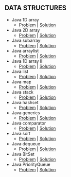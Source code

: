 ## DATA STRUCTURES

*  Java 1D array
   - [Problem](https://www.hackerrank.com/challenges/java-1d-array-introduction/problem) | [Solution](https://github.com/dimitrietataru/hackerrank/tree/java/Java/04.%20Data%20structures/01%20-%20Java%201D%20array)
*  Java 2D array
   - [Problem](https://www.hackerrank.com/challenges/java-2d-array/problem) | [Solution](https://github.com/dimitrietataru/hackerrank/tree/java/Java/04.%20Data%20structures/02%20-%20Java%202D%20array)
*  Java subarray
   - [Problem](https://www.hackerrank.com/challenges/java-negative-subarray/problem) | [Solution](https://github.com/dimitrietataru/hackerrank/tree/java/Java/04.%20Data%20structures/03%20-%20Java%20subarray)
*  Java arraylist
   - [Problem](https://www.hackerrank.com/challenges/java-arraylist/problem) | [Solution](https://github.com/dimitrietataru/hackerrank/tree/java/Java/04.%20Data%20structures/04%20-%20Java%20arraylist)
*  Java 1D array II
   - [Problem](https://www.hackerrank.com/challenges/java-1d-array/problem) | [Solution](https://github.com/dimitrietataru/hackerrank/tree/java/Java/04.%20Data%20structures/05%20-%20Java%201D%20array%20II)
*  Java list
   - [Problem](https://www.hackerrank.com/challenges/java-list/problem) | [Solution](https://github.com/dimitrietataru/hackerrank/tree/java/Java/04.%20Data%20structures/06%20-%20Java%20list)
*  Java map
   - [Problem](https://www.hackerrank.com/challenges/phone-book/problem) | [Solution](https://github.com/dimitrietataru/hackerrank/tree/java/Java/04.%20Data%20structures/07%20-%20Java%20map)
*  Java stack
   - [Problem](https://www.hackerrank.com/challenges/java-stack/problem) | [Solution](https://github.com/dimitrietataru/hackerrank/tree/java/Java/04.%20Data%20structures/08%20-%20Java%20stack)
*  Java hashset
   - [Problem](https://www.hackerrank.com/challenges/java-hashset/problem) | [Solution](https://github.com/dimitrietataru/hackerrank/tree/java/Java/04.%20Data%20structures/09%20-%20Java%20hashset)
*  Java generics
   - [Problem](https://www.hackerrank.com/challenges/java-generics/problem) | [Solution](https://github.com/dimitrietataru/hackerrank/tree/java/Java/04.%20Data%20structures/10%20-%20Java%20generics)
*  Java comparator
   - [Problem](https://www.hackerrank.com/challenges/java-comparator/problem) | [Solution](https://github.com/dimitrietataru/hackerrank/tree/java/Java/04.%20Data%20structures/11%20-%20Java%20comparator)
*  Java sort
   - [Problem](https://www.hackerrank.com/challenges/java-sort/problem) | [Solution](https://github.com/dimitrietataru/hackerrank/tree/java/Java/04.%20Data%20structures/12%20-%20Java%20sort)
*  Java dequeue
   - [Problem](https://www.hackerrank.com/challenges/java-dequeue/problem) | [Solution](https://github.com/dimitrietataru/hackerrank/tree/java/Java/04.%20Data%20structures/13%20-%20Java%20dequeue)
*  Java BitSet
   - [Problem](https://www.hackerrank.com/challenges/java-bitset/problem) | [Solution](https://github.com/dimitrietataru/hackerrank/tree/java/Java/04.%20Data%20structures/14%20-%20Java%20BitSet)
*  Java PriorityQueue
   - [Problem](https://www.hackerrank.com/challenges/java-priority-queue/problem) | [Solution](https://github.com/dimitrietataru/hackerrank/tree/java/Java/04.%20Data%20structures/15%20-%20Java%20PriorityQueue)
